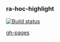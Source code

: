 ### ra-hoc-highlight
[![Build status](https://ci.appveyor.com/api/projects/status/2tjy5c06jar0u1n9?svg=true)](https://ci.appveyor.com/project/Sergl82/ra-hoc-highlight)

[gh-pages](https://sergl82.github.io/ra-hoc-highlight/)
